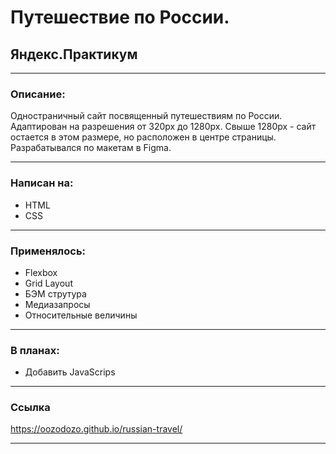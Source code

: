 # Путешествие по России.

## Яндекс.Практикум
____

### Описание:
Одностраничный сайт посвященный путешествиям по России.
Адаптирован на разрешения от 320px до 1280px.
Свыше 1280px - сайт остается в этом размере, но расположен в центре страницы.
Разрабатывался по макетам в Figma.
____

### Написан на:

* HTML
* CSS
____

### Применялось:

+ Flexbox
+ Grid Layout
+ БЭМ струтура
+ Медиазапросы
+ Относительные величины

____

### В планах:

  + Добавить JavaScrips

____

### Ссылка


https://oozodozo.github.io/russian-travel/
____

